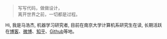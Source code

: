 > 写写代码，做做设计，  
> 离开世界之前，一切都是过程。

Hi, 我是马浩杰, 机器学习研究者, 目前在南京大学计算机系研究生在读, 长期活跃在[博客](https://angelhunt.github.io)、[微博](weibo.com/mhjQAQ)、[知乎](https://www.zhihu.com/people/ma-hao-jie-98/activities)、[Github](http://github.com/angelhunt)等地。

